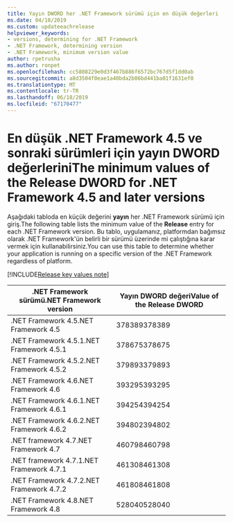 ```yaml
---
title: Yayın DWORD her .NET Framework sürümü için en düşük değerleri
ms.date: 04/18/2019
ms.custom: updateeachrelease
helpviewer_keywords:
- versions, determining for .NET Framework
- .NET Framework, determining version
- .NET Framework, minimum version value
author: rpetrusha
ms.author: ronpet
ms.openlocfilehash: cc5808229e0d3f467b886f6572bc767d5f1dd0ab
ms.sourcegitcommit: a8d3504f0eae1a40bda2b06bd441ba01f1631ef0
ms.translationtype: MT
ms.contentlocale: tr-TR
ms.lasthandoff: 06/18/2019
ms.locfileid: "67170477"
---
```

# <a name="the-minimum-values-of-the-release-dword-for-net-framework-45-and-later-versions"></a><span data-ttu-id="8ae22-102">En düşük .NET Framework 4.5 ve sonraki sürümleri için yayın DWORD değerlerini</span><span class="sxs-lookup"><span data-stu-id="8ae22-102">The minimum values of the Release DWORD for .NET Framework 4.5 and later versions</span></span>

<span data-ttu-id="8ae22-103">Aşağıdaki tabloda en küçük değerini **yayın** her .NET Framework sürümü için giriş.</span><span class="sxs-lookup"><span data-stu-id="8ae22-103">The following table lists the minimum value of the **Release** entry for each .NET Framework version.</span></span> <span data-ttu-id="8ae22-104">Bu tablo, uygulamanız, platformdan bağımsız olarak .NET Framework'ün belirli bir sürümü üzerinde mi çalıştığına karar vermek için kullanabilirsiniz.</span><span class="sxs-lookup"><span data-stu-id="8ae22-104">You can use this table to determine whether your application is running on a specific version of the .NET Framework regardless of platform.</span></span>

[!INCLUDE[Release key values note](~/includes/version-keys-note.md)]

|<span data-ttu-id="8ae22-105">.NET Framework sürümü</span><span class="sxs-lookup"><span data-stu-id="8ae22-105">.NET Framework version</span></span>|<span data-ttu-id="8ae22-106">Yayın DWORD değeri</span><span class="sxs-lookup"><span data-stu-id="8ae22-106">Value of the Release DWORD</span></span>|
|--------------------------------|-------------|
|<span data-ttu-id="8ae22-107">.NET Framework 4.5</span><span class="sxs-lookup"><span data-stu-id="8ae22-107">.NET Framework 4.5</span></span>|<span data-ttu-id="8ae22-108">378389</span><span class="sxs-lookup"><span data-stu-id="8ae22-108">378389</span></span>|
|<span data-ttu-id="8ae22-109">.NET Framework 4.5.1</span><span class="sxs-lookup"><span data-stu-id="8ae22-109">.NET Framework 4.5.1</span></span>|<span data-ttu-id="8ae22-110">378675</span><span class="sxs-lookup"><span data-stu-id="8ae22-110">378675</span></span>|
|<span data-ttu-id="8ae22-111">.NET Framework 4.5.2</span><span class="sxs-lookup"><span data-stu-id="8ae22-111">.NET Framework 4.5.2</span></span>|<span data-ttu-id="8ae22-112">379893</span><span class="sxs-lookup"><span data-stu-id="8ae22-112">379893</span></span>|
|<span data-ttu-id="8ae22-113">.NET Framework 4.6</span><span class="sxs-lookup"><span data-stu-id="8ae22-113">.NET Framework 4.6</span></span>|<span data-ttu-id="8ae22-114">393295</span><span class="sxs-lookup"><span data-stu-id="8ae22-114">393295</span></span>|
|<span data-ttu-id="8ae22-115">.NET Framework 4.6.1</span><span class="sxs-lookup"><span data-stu-id="8ae22-115">.NET Framework 4.6.1</span></span>|<span data-ttu-id="8ae22-116">394254</span><span class="sxs-lookup"><span data-stu-id="8ae22-116">394254</span></span>|
|<span data-ttu-id="8ae22-117">.NET Framework 4.6.2</span><span class="sxs-lookup"><span data-stu-id="8ae22-117">.NET Framework 4.6.2</span></span>|<span data-ttu-id="8ae22-118">394802</span><span class="sxs-lookup"><span data-stu-id="8ae22-118">394802</span></span>|
|<span data-ttu-id="8ae22-119">.NET framework 4.7</span><span class="sxs-lookup"><span data-stu-id="8ae22-119">.NET Framework 4.7</span></span>|<span data-ttu-id="8ae22-120">460798</span><span class="sxs-lookup"><span data-stu-id="8ae22-120">460798</span></span>|
|<span data-ttu-id="8ae22-121">.NET framework 4.7.1</span><span class="sxs-lookup"><span data-stu-id="8ae22-121">.NET Framework 4.7.1</span></span>|<span data-ttu-id="8ae22-122">461308</span><span class="sxs-lookup"><span data-stu-id="8ae22-122">461308</span></span>|
|<span data-ttu-id="8ae22-123">.NET Framework 4.7.2</span><span class="sxs-lookup"><span data-stu-id="8ae22-123">.NET Framework 4.7.2</span></span>|<span data-ttu-id="8ae22-124">461808</span><span class="sxs-lookup"><span data-stu-id="8ae22-124">461808</span></span>|
|<span data-ttu-id="8ae22-125">.NET Framework 4.8</span><span class="sxs-lookup"><span data-stu-id="8ae22-125">.NET Framework 4.8</span></span>|<span data-ttu-id="8ae22-126">528040</span><span class="sxs-lookup"><span data-stu-id="8ae22-126">528040</span></span>|
